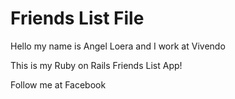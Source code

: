 # Friends List File

Hello my name is Angel Loera and I work at Vivendo

This is my Ruby on Rails Friends List App!

Follow me at Facebook
